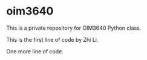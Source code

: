 # oim3640
 This is a private repository for OIM3640 Python class.

This is the first line of code by Zhi Li.

One more line of code.